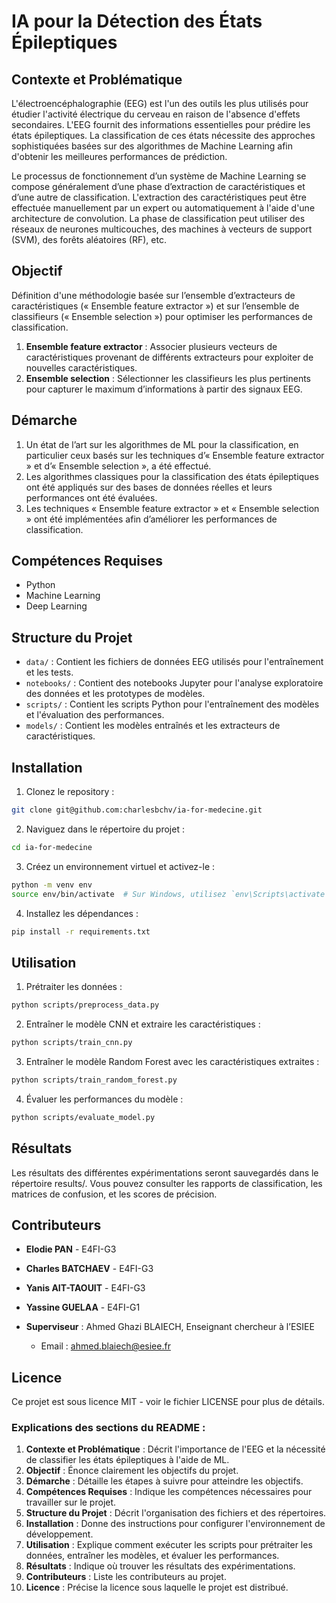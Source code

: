 # IA pour la Détection des États Épileptiques

## Contexte et Problématique

L'électroencéphalographie (EEG) est l'un des outils les plus utilisés pour étudier l'activité électrique du cerveau en raison de l'absence d'effets secondaires. L'EEG fournit des informations essentielles pour prédire les états épileptiques. La classification de ces états nécessite des approches sophistiquées basées sur des algorithmes de Machine Learning afin d'obtenir les meilleures performances de prédiction.

Le processus de fonctionnement d’un système de Machine Learning se compose généralement d’une phase d’extraction de caractéristiques et d’une autre de classification. L'extraction des caractéristiques peut être effectuée manuellement par un expert ou automatiquement à l'aide d'une architecture de convolution. La phase de classification peut utiliser des réseaux de neurones multicouches, des machines à vecteurs de support (SVM), des forêts aléatoires (RF), etc.

## Objectif

Définition d'une méthodologie basée sur l’ensemble d’extracteurs de caractéristiques (« Ensemble feature extractor ») et sur l’ensemble de classifieurs (« Ensemble selection ») pour optimiser les performances de classification.

1. **Ensemble feature extractor** : Associer plusieurs vecteurs de caractéristiques provenant de différents extracteurs pour exploiter de nouvelles caractéristiques.
2. **Ensemble selection** : Sélectionner les classifieurs les plus pertinents pour capturer le maximum d’informations à partir des signaux EEG.

## Démarche

1. Un état de l’art sur les algorithmes de ML pour la classification, en particulier ceux basés sur les techniques d’« Ensemble feature extractor » et d’« Ensemble selection », a été effectué.
2. Les algorithmes classiques pour la classification des états épileptiques ont été appliqués sur des bases de données réelles et leurs performances ont été évaluées.
3. Les techniques « Ensemble feature extractor » et « Ensemble selection » ont été implémentées afin d’améliorer les performances de classification.

## Compétences Requises

- Python
- Machine Learning
- Deep Learning

## Structure du Projet

- `data/` : Contient les fichiers de données EEG utilisés pour l'entraînement et les tests.
- `notebooks/` : Contient des notebooks Jupyter pour l'analyse exploratoire des données et les prototypes de modèles.
- `scripts/` : Contient les scripts Python pour l'entraînement des modèles et l'évaluation des performances.
- `models/` : Contient les modèles entraînés et les extracteurs de caractéristiques.

## Installation

1. Clonez le repository :
```bash
git clone git@github.com:charlesbchv/ia-for-medecine.git
```

2. Naviguez dans le répertoire du projet :
```bash
cd ia-for-medecine
```

3. Créez un environnement virtuel et activez-le :
```bash
python -m venv env
source env/bin/activate  # Sur Windows, utilisez `env\Scripts\activate`
```

4. Installez les dépendances :
```bash
pip install -r requirements.txt
```

## Utilisation

1. Prétraiter les données :

```bash
python scripts/preprocess_data.py
```
2. Entraîner le modèle CNN et extraire les caractéristiques :
```bash
python scripts/train_cnn.py
```

3. Entraîner le modèle Random Forest avec les caractéristiques extraites :
```bash
python scripts/train_random_forest.py
```

4. Évaluer les performances du modèle :

```bash
python scripts/evaluate_model.py
```

## Résultats

Les résultats des différentes expérimentations seront sauvegardés dans le répertoire results/. Vous pouvez consulter les rapports de classification, les matrices de confusion, et les scores de précision.

## Contributeurs

- **Elodie PAN** - E4FI-G3
- **Charles BATCHAEV** - E4FI-G3
- **Yanis AIT-TAOUIT** - E4FI-G3
- **Yassine GUELAA** - E4FI-G1
  
- **Superviseur** : Ahmed Ghazi BLAIECH, Enseignant chercheur à l’ESIEE
  - Email : [ahmed.blaiech@esiee.fr](mailto:ahmed.blaiech@esiee.fr)


## Licence

Ce projet est sous licence MIT - voir le fichier LICENSE pour plus de détails.


### Explications des sections du README :

1. **Contexte et Problématique** : Décrit l'importance de l'EEG et la nécessité de classifier les états épileptiques à l'aide de ML.
2. **Objectif** : Énonce clairement les objectifs du projet.
3. **Démarche** : Détaille les étapes à suivre pour atteindre les objectifs.
4. **Compétences Requises** : Indique les compétences nécessaires pour travailler sur le projet.
5. **Structure du Projet** : Décrit l'organisation des fichiers et des répertoires.
6. **Installation** : Donne des instructions pour configurer l'environnement de développement.
7. **Utilisation** : Explique comment exécuter les scripts pour prétraiter les données, entraîner les modèles, et évaluer les performances.
8. **Résultats** : Indique où trouver les résultats des expérimentations.
9. **Contributeurs** : Liste les contributeurs au projet.
10. **Licence** : Précise la licence sous laquelle le projet est distribué.
